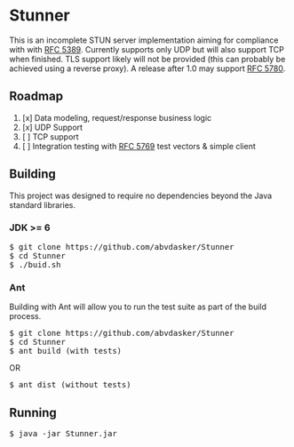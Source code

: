 Stunner
===
This is an incomplete STUN server implementation aiming for compliance with with [RFC 5389](https://tools.ietf.org/html/rfc5389). Currently supports only UDP but will also support TCP when finished. TLS support likely will not be provided (this can probably be achieved using a reverse proxy). A release after 1.0 may support [RFC 5780](https://tools.ietf.org/html/rfc5780).

Roadmap
---
1. [x] Data modeling, request/response business logic
2. [x] UDP Support
3. [ ] TCP support
4. [ ] Integration testing with [RFC 5769](https://tools.ietf.org/html/rfc5769) test vectors & simple client

Building
---
This project was designed to require no dependencies beyond the Java standard libraries.

<h3>JDK >= 6</h3>
<pre>
$ git clone https://github.com/abvdasker/Stunner
$ cd Stunner
$ ./buid.sh
</pre>
<h3>Ant</h3>
Building with Ant will allow you to run the test suite as part of the build process.
<pre>
$ git clone https://github.com/abvdasker/Stunner
$ cd Stunner
$ ant build (with tests)
</pre>
OR
<pre>
$ ant dist (without tests)
</pre>

Running
---
<pre>$ java -jar Stunner.jar</pre>
